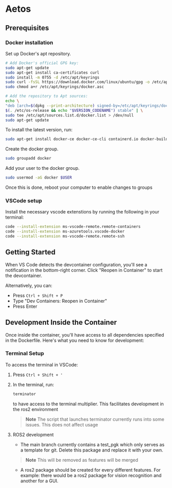 # Aetos

## Prerequisites

### Docker installation

Set up Docker's apt repository.
   ```bash
# Add Docker's official GPG key:
sudo apt-get update
sudo apt-get install ca-certificates curl
sudo install -m 0755 -d /etc/apt/keyrings
sudo curl -fsSL https://download.docker.com/linux/ubuntu/gpg -o /etc/apt/keyrings/docker.asc
sudo chmod a+r /etc/apt/keyrings/docker.asc

# Add the repository to Apt sources:
echo \
  "deb [arch=$(dpkg --print-architecture) signed-by=/etc/apt/keyrings/docker.asc] https://download.docker.com/linux/ubuntu \
  $(. /etc/os-release && echo "$VERSION_CODENAME") stable" | \
  sudo tee /etc/apt/sources.list.d/docker.list > /dev/null
sudo apt-get update
   ```
To install the latest version, run:
   ```bash
sudo apt-get install docker-ce docker-ce-cli containerd.io docker-buildx-plugin docker-compose-plugin
   ```

Create the docker group.
   ```bash
sudo groupadd docker   
```

Add your user to the docker group.
   ```bash
 sudo usermod -aG docker $USER
 ```

 Once this is done, reboot your computer to enable changes to groups

### VSCode setup

Install the necessary vscode extenstions by running the following in your terminal:

   ```bash
code --install-extension ms-vscode-remote.remote-containers
code --install-extension ms-azuretools.vscode-docker
code --install-extension ms-vscode-remote.remote-ssh
```

## Getting Started

When VS Code detects the devcontainer configuration, you'll see a notification in the bottom-right corner. Click "Reopen in Container" to start the devcontainer.

   Alternatively, you can:
   - Press `Ctrl + Shift + P`
   - Type "Dev Containers: Reopen in Container"
   - Press Enter

## Development Inside the Container

Once inside the container, you'll have access to all dependencies specified in the Dockerfile. Here's what you need to know for development:

### Terminal Setup

To access the terminal in VSCode:
1. Press `Ctrl + Shift + '`
2. In the terminal, run:
   ```bash
   terminator
   ```

      to have access to the terminal multiplier. This facilitates development in the ros2 environment

     > **Note** The script that launches terminator currently runs into some issues. This does not affect usage

2. ROS2 development
   - The main branch currently contains a test_pgk which only serves as a template for git. Delete this package and replace it with your own. 
   > **Note** This will be removed as features will be merged
   - A ros2 package should be created for every different features. For example: there would be a ros2 package for vision recognition and another for a GUI.

